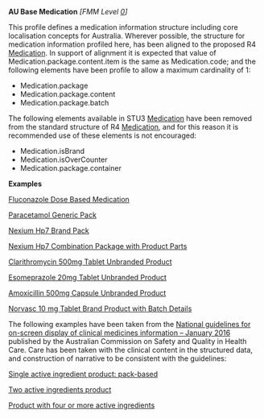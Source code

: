 **AU Base Medication**  *[FMM Level [0](guidance.html)]*

This profile defines a medication information structure including core localisation concepts for Australia. 
Wherever possible, the structure for medication information profiled here, has been aligned to the proposed R4 [Medication](http://hl7.org/fhir/2018May/medication.html). In support of alignment it is expected that value of Medication.package.content.item is the same as Medication.code; and the following elements have been profile to allow a maximum cardinality of 1:

* Medication.package
* Medication.package.content
* Medication.package.batch

The following elements available in STU3 [Medication](http://hl7.org/fhir/STU3/medication.html)  have been removed from the standard structure of R4 [Medication](http://hl7.org/fhir/2018May/medication.html), and for this reason it is recommended use of these elements is not encouraged:

* Medication.isBrand
* Medication.isOverCounter
* Medication.package.container

**Examples**

[Fluconazole Dose Based Medication](Medication-MedicationDoseBased.html)

[Paracetamol Generic Pack](medication-GenericPack0.html)

[Nexium Hp7 Brand Pack](medication-BrandedPack0.html)

[Nexium Hp7 Combination Package with Product Parts](medication-CombinationPackage0.html)

[Clarithromycin 500mg Tablet Unbranded Product](medication-UnbrandedProduct0.html)

[Esomeprazole 20mg Tablet Unbranded Product](medication-UnbrandedProduct1.html)

[Amoxicillin 500mg Capsule Unbranded Product](medication-UnbrandedProduct2.html)

[Norvasc 10 mg Tablet Brand Product with Batch Details](medication-BrandProductwithBatchDetails0.html)

The following examples have been taken from the [National guidelines for on-screen display of clinical medicines information – January 2016](https://www.safetyandquality.gov.au/publications/national-guidelines-for-on-screen-display-of-clinical-medicines-information/) published by the Australian Commission on Safety and Quality in Health Care. Care has been taken with the clinical content in the structured data, and construction of narrative to be consistent with the guidelines:

[Single active ingredient product: pack-based](medication-BrandedPackSingleActiveIngredient0.html)

[Two active ingredients product](medication-TwoActiveIngredientsProduct0.html)

[Product with four or more active ingredients](medication-FourOrMoreActiveIngredientsProduct0.html)